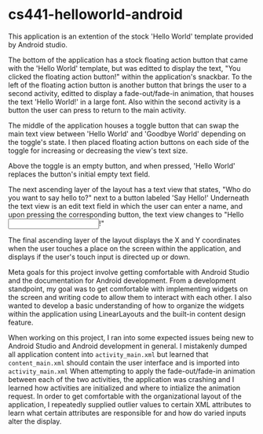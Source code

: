 # cs441-helloworld-android
This application is an extention of the stock 'Hello World' template provided by Android studio.

The bottom of the application has a stock floating action button that came with the 'Hello World' template, but was editted to display the text, "You clicked the floating action button!" within the application's snackbar. To the left of the floating action button is another button that brings the user to a second activity, editted to display a fade-out/fade-in animation, that houses the text 'Hello World!' in a large font. Also within the second activity is a button the user can press to return to the main activity. 

The middle of the application houses a toggle button that can swap the main text view between 'Hello World' and 'Goodbye World' depending on the toggle's state. I then placed floating action buttons on each side of the toggle for increasing or decreasing the view's text size.

Above the toggle is an empty button, and when pressed, 'Hello World' replaces the button's initial empty text field.  

The next ascending layer of the layout has a text view that states, "Who do you want to say hello to?" next to a button labeled 'Say Hello!' Underneath the text view is an edit text field in which the user can enter a name, and upon pressing the corresponding button, the text view changes to "Hello <input>!"

The final ascending layer of the layout displays the X and Y coordinates when the user touches a place on the screen within the application, and displays if the user's touch input is directed up or down. 

Meta goals for this project involve getting comfortable with Android Studio and the documentation for Android development. From a development standpoint, my goal was to get comfortable with implementing widgets on the screen and writing code to allow them to interact with each other. I also wanted to develop a basic understanding of how to organize the widgets within the application using LinearLayouts and the built-in content design feature.

When working on this project, I ran into some expected issues being new to Android Studio and Android development in general. I mistakenly dumped all application content into `activity_main.xml` but learned that `content_main.xml` should contain the user interface and is imported into `activity_main.xml` When attempting to apply the fade-out/fade-in animation between each of the two activities, the application was crashing and I learned how activities are initialized and where to intialize the animation request. In order to get comfortable with the organizational layout of the application, I repeatedly supplied outlier values to certain XML attributes to learn what certain attributes are responsible for and how do varied inputs alter the display.